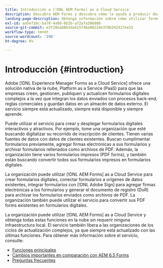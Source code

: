 ```yaml
---
title: Introducción a [!DNL AEM Forms] as a Cloud Service
description: Descubra AEM Forms y descubra cómo le ayuda a producir documentos y contenido de formularios preparados para el negocio. Obtenga información sobre Platform como servicio (PaaS) y cómo administrar formularios digitales de clase empresarial y procesos empresariales, así como conectar Forms a fuentes de datos actuales.
landing-page-description: Obtenga información sobre cómo utilizar formularios en AEM as a Cloud Service.
exl-id: aa5ef10c-ba78-4a9d-8b2b-a72a7a306888
source-git-commit: e3f28ea68b3da415f46a98224e3f0b342417ee15
workflow-type: tm+mt
source-wordcount: '296'
ht-degree: 6%

---
```


# Introducción {#introduction}

Adobe [!DNL Experience Manager Forms as a Cloud Service] ofrece una solución nativa de la nube, Platform as a Service (PaaS) para que las empresas creen, gestionen, publiquen y actualicen formularios digitales complejos a la vez que integran los datos enviados con procesos back-end, reglas comerciales y guardan datos en un almacén de datos externo. El servicio siempre está actualizado, siempre está disponible y siempre aprende.

Puede utilizar el servicio para crear y desplegar formularios digitales interactivos y atractivos. Por ejemplo, tome una organización que esté buscando digitalizar su recorrido de inscripción de clientes. Tienen varias fuentes de datos con datos de clientes existentes. Buscan cumplimentar formularios previamente, agregar firmas electrónicas a sus formularios y archivar formularios rellenados como archivos de PDF. Además, la organización tiene varios formularios impresos (PDF forms), y también están buscando convertir todos sus formularios impresos en formularios digitales.

La organización puede utilizar [!DNL AEM Forms] as a Cloud Service para crear formularios digitales, conectar formularios a orígenes de datos existentes, integrar formularios con [!DNL Adobe Sign] para agregar firmas electrónicas a los formularios y generar el documento de registro (DoR) para archivar los formularios enviados como archivos de PDF. La organización también puede utilizar el servicio para convertir sus PDF forms existentes en formularios digitales.

La organización puede utilizar [!DNL AEM Forms] as a Cloud Service y obtenga todas estas funciones en la nube sin requerir ninguna infraestructura local. El servicio también libera a las organizaciones de los ciclos de actualización complejos, ya que siempre está actualizado con las últimas funciones. Para obtener más información sobre el servicio, consulte:

* [Funciones principales](key-features.md)
* [Cambios importantes en comparación con AEM 6.5 Forms](notable-changes.md)
* [Preguntas frecuentes](faq.md)
